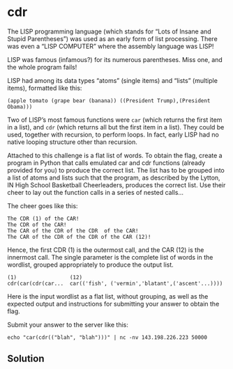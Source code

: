 # cdr

The LISP programming language (which stands for “Lots of Insane and Stupid Parentheses”) was used as an early form of list processing. 
There was even a “LISP COMPUTER” where the assembly language was LISP!

LISP was famous (infamous?) for its numerous parentheses. Miss one, and the whole program fails!

LISP had among its data types “atoms” (single items) and “lists” (multiple items), formatted like this:

```
(apple tomato (grape bear (banana)) ((President Trump),(President Obama)))
```

Two of LISP’s most famous functions were `car` (which returns the first item in a list), 
and `cdr` (which returns all but the first item in a list). 
They could be used, together with recursion, to perform loops. 
In fact, early LISP had no native looping structure other than recursion.

Attached to this challenge is a flat list of words. 
To obtain the flag, create a program in Python that calls emulated car and cdr functions (already provided for you) to produce the correct list. 
The list has to be grouped into a list of atoms and lists such that the program, as described by the Lytton, IN High School Basketball Cheerleaders, produces the correct list. 
Use their cheer to lay out the function calls in a series of nested calls…

The cheer goes like this:

```
The CDR (1) of the CAR!
The CDR of the CAR!
The CAR of the CDR of the CDR  of the CAR!
The CAR of the CDR of the CDR of the CAR (12)!
```

Hence, the first CDR (1) is the outermost call, 
and the CAR (12) is the innermost call. 
The single parameter is the complete list of words in the wordlist, grouped appropriately to produce the output list.

```
(1)                 (12)
cdr(car(cdr(car...  car(('fish', ('vermin','blatant',('ascent'...))))
```

Here is the input wordlist as a flat list, without grouping, as well as the expected output and instructions for submitting your answer to obtain the flag.

Submit your answer to the server like this:

```
echo "car(cdr(("blah", "blah")))" | nc -nv 143.198.226.223 50000
```

## Solution


